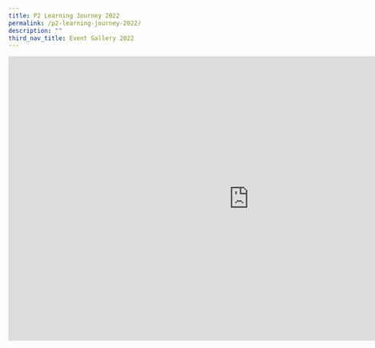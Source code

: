 ```yaml
---
title: P2 Learning Journey 2022
permalink: /p2-learning-journey-2022/
description: ""
third_nav_title: Event Gallery 2022
---
```

<iframe src="https://docs.google.com/presentation/d/e/2PACX-1vQxEvt8YQKKNz9D6dlN4E4nd92t7GvgeE8Vmyb9bjTeJU8NlLjVd0QAGjVvERKzTgs-BeHry6X7Gh4s/embed?start=false&loop=false&delayms=10000" frameborder="0" width="960" height="569" allowfullscreen="true"></iframe>